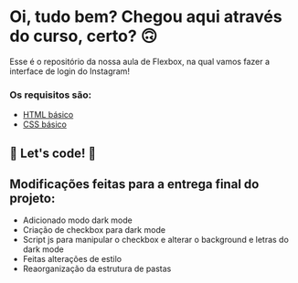 # Oi, tudo bem? Chegou aqui através do curso, certo? 🙃

Esse é o repositório da nossa aula de Flexbox, na qual vamos fazer a interface de login do Instagram!

### Os requisitos são:

- [HTML básico](https://www.w3schools.com/html/)
- [CSS básico](https://developer.mozilla.org/pt-BR/docs/Web/CSS)

## 🚀 Let's code! 🚀

## Modificações feitas para a entrega final do projeto:

- Adicionado modo dark mode
- Criação de checkbox para dark mode
- Script js para manipular o checkbox e alterar o background e letras do dark mode
- Feitas alterações de estilo
- Reaorganização da estrutura de pastas

